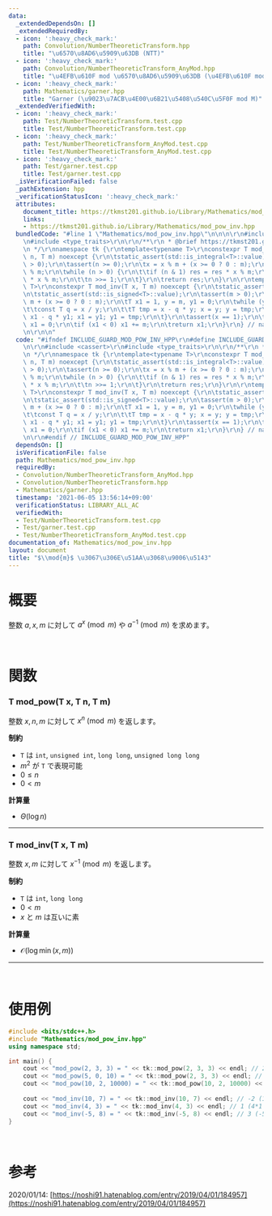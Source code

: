 ```yaml
---
data:
  _extendedDependsOn: []
  _extendedRequiredBy:
  - icon: ':heavy_check_mark:'
    path: Convolution/NumberTheoreticTransform.hpp
    title: "\u6570\u8AD6\u5909\u63DB (NTT)"
  - icon: ':heavy_check_mark:'
    path: Convolution/NumberTheoreticTransform_AnyMod.hpp
    title: "\u4EFB\u610F mod \u6570\u8AD6\u5909\u63DB (\u4EFB\u610F mod NTT)"
  - icon: ':heavy_check_mark:'
    path: Mathematics/garner.hpp
    title: "Garner (\u9023\u7ACB\u4E00\u6B21\u5408\u540C\u5F0F mod M)"
  _extendedVerifiedWith:
  - icon: ':heavy_check_mark:'
    path: Test/NumberTheoreticTransform.test.cpp
    title: Test/NumberTheoreticTransform.test.cpp
  - icon: ':heavy_check_mark:'
    path: Test/NumberTheoreticTransform_AnyMod.test.cpp
    title: Test/NumberTheoreticTransform_AnyMod.test.cpp
  - icon: ':heavy_check_mark:'
    path: Test/garner.test.cpp
    title: Test/garner.test.cpp
  _isVerificationFailed: false
  _pathExtension: hpp
  _verificationStatusIcon: ':heavy_check_mark:'
  attributes:
    document_title: https://tkmst201.github.io/Library/Mathematics/mod_pow_inv.hpp
    links:
    - https://tkmst201.github.io/Library/Mathematics/mod_pow_inv.hpp
  bundledCode: "#line 1 \"Mathematics/mod_pow_inv.hpp\"\n\n\n\r\n#include <cassert>\r\
    \n#include <type_traits>\r\n\r\n/**\r\n * @brief https://tkmst201.github.io/Library/Mathematics/mod_pow_inv.hpp\r\
    \n */\r\nnamespace tk {\r\ntemplate<typename T>\r\nconstexpr T mod_pow(T x, T\
    \ n, T m) noexcept {\r\n\tstatic_assert(std::is_integral<T>::value);\r\n\tassert(m\
    \ > 0);\r\n\tassert(n >= 0);\r\n\tx = x % m + (x >= 0 ? 0 : m);\r\n\tT res = 1\
    \ % m;\r\n\twhile (n > 0) {\r\n\t\tif (n & 1) res = res * x % m;\r\n\t\tx = x\
    \ * x % m;\r\n\t\tn >>= 1;\r\n\t}\r\n\treturn res;\r\n}\r\n\r\ntemplate<typename\
    \ T>\r\nconstexpr T mod_inv(T x, T m) noexcept {\r\n\tstatic_assert(std::is_integral<T>::value);\r\
    \n\tstatic_assert(std::is_signed<T>::value);\r\n\tassert(m > 0);\r\n\tx = x %\
    \ m + (x >= 0 ? 0 : m);\r\n\tT x1 = 1, y = m, y1 = 0;\r\n\twhile (y > 0) {\r\n\
    \t\tconst T q = x / y;\r\n\t\tT tmp = x - q * y; x = y; y = tmp;\r\n\t\ttmp =\
    \ x1 - q * y1; x1 = y1; y1 = tmp;\r\n\t}\r\n\tassert(x == 1);\r\n\tif (x1 == m)\
    \ x1 = 0;\r\n\tif (x1 < 0) x1 += m;\r\n\treturn x1;\r\n}\r\n} // namespace tk\r\
    \n\r\n\n"
  code: "#ifndef INCLUDE_GUARD_MOD_POW_INV_HPP\r\n#define INCLUDE_GUARD_MOD_POW_INV_HPP\r\
    \n\r\n#include <cassert>\r\n#include <type_traits>\r\n\r\n/**\r\n * @brief https://tkmst201.github.io/Library/Mathematics/mod_pow_inv.hpp\r\
    \n */\r\nnamespace tk {\r\ntemplate<typename T>\r\nconstexpr T mod_pow(T x, T\
    \ n, T m) noexcept {\r\n\tstatic_assert(std::is_integral<T>::value);\r\n\tassert(m\
    \ > 0);\r\n\tassert(n >= 0);\r\n\tx = x % m + (x >= 0 ? 0 : m);\r\n\tT res = 1\
    \ % m;\r\n\twhile (n > 0) {\r\n\t\tif (n & 1) res = res * x % m;\r\n\t\tx = x\
    \ * x % m;\r\n\t\tn >>= 1;\r\n\t}\r\n\treturn res;\r\n}\r\n\r\ntemplate<typename\
    \ T>\r\nconstexpr T mod_inv(T x, T m) noexcept {\r\n\tstatic_assert(std::is_integral<T>::value);\r\
    \n\tstatic_assert(std::is_signed<T>::value);\r\n\tassert(m > 0);\r\n\tx = x %\
    \ m + (x >= 0 ? 0 : m);\r\n\tT x1 = 1, y = m, y1 = 0;\r\n\twhile (y > 0) {\r\n\
    \t\tconst T q = x / y;\r\n\t\tT tmp = x - q * y; x = y; y = tmp;\r\n\t\ttmp =\
    \ x1 - q * y1; x1 = y1; y1 = tmp;\r\n\t}\r\n\tassert(x == 1);\r\n\tif (x1 == m)\
    \ x1 = 0;\r\n\tif (x1 < 0) x1 += m;\r\n\treturn x1;\r\n}\r\n} // namespace tk\r\
    \n\r\n#endif // INCLUDE_GUARD_MOD_POW_INV_HPP"
  dependsOn: []
  isVerificationFile: false
  path: Mathematics/mod_pow_inv.hpp
  requiredBy:
  - Convolution/NumberTheoreticTransform_AnyMod.hpp
  - Convolution/NumberTheoreticTransform.hpp
  - Mathematics/garner.hpp
  timestamp: '2021-06-05 13:56:14+09:00'
  verificationStatus: LIBRARY_ALL_AC
  verifiedWith:
  - Test/NumberTheoreticTransform.test.cpp
  - Test/garner.test.cpp
  - Test/NumberTheoreticTransform_AnyMod.test.cpp
documentation_of: Mathematics/mod_pow_inv.hpp
layout: document
title: "$\\mod{m}$ \u3067\u306E\u51AA\u3068\u9006\u5143"
---
```


# 概要

整数 $a, x, m$ に対して $a^x \pmod{m}$ や $a^{-1} \pmod{m}$ を求めます。  

<br>

# 関数

### T mod_pow(T x, T n, T m)

整数 $x, n, m$ に対して $x^n \pmod{m}$ を返します。  

**制約**

- `T` は `int`, `unsigned int`, `long long`, `unsigned long long`
- $m^2$ が `T` で表現可能
- $0 \leq n$
- $0 < m$

**計算量**

- $\Theta(\log{n})$

---

### T mod_inv(T x, T m)

整数 $x, m$ に対して $x^{-1} \pmod{m}$ を返します。  

**制約**

- `T` は `int`, `long long`
- $0 < m$
- $x$ と $m$ は互いに素

**計算量**

- $\mathcal{O}(\log{\min(x, m)})$

---

<br>

# 使用例

```cpp
#include <bits/stdc++.h>
#include "Mathematics/mod_pow_inv.hpp"
using namespace std;

int main() {
	cout << "mod_pow(2, 3, 3) = " << tk::mod_pow(2, 3, 3) << endl; // 2 (2^3 = 8)
	cout << "mod_pow(5, 0, 10) = " << tk::mod_pow(2, 3, 3) << endl; // 1 (5^0 = 1)
	cout << "mod_pow(10, 2, 10000) = " << tk::mod_pow(10, 2, 10000) << endl; // 100 (10^2 = 100)
	
	cout << "mod_inv(10, 7) = " << tk::mod_inv(10, 7) << endl; // -2 (10*(-2) = -20 = 7*(-3) + 1)
	cout << "mod_inv(4, 3) = " << tk::mod_inv(4, 3) << endl; // 1 (4*1 = 3*1 + 1)
	cout << "mod_inv(-5, 8) = " << tk::mod_inv(-5, 8) << endl; // 3 (-5*3 = 8*(-2) + 1)
}
```

<br>

# 参考

2020/01/14: [https://noshi91.hatenablog.com/entry/2019/04/01/184957](https://noshi91.hatenablog.com/entry/2019/04/01/184957)  

<br>